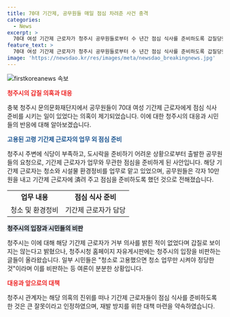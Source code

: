 ```yaml
---
title: 70대 기간제, 공무원들 매일 점심 차려준 사건 충격
categories:
  - News
excerpt: >
  70대 여성 기간제 근로자가 청주시 공무원들로부터 수 년간 점심 식사를 준비하도록 갑질당했다는 의혹이 제기됐다. 공무원들은 자신들의 식사를 위해 10만원을 걷어 A씨에 渧어 준 뒤, 업무시간인 평일에 식재료를 구입하고 이동하여 점심을 준비하도록 했다. 이에 대해 청주시는 "합의하에 이뤄진 일"이라며 해명했지만, 이에 대한 비판이 이어졌다. 의혹에 대해 자체 조사를 진행한 결과 A씨가 거부 의사를 밝힌 적이 없다며 갑질로 보기 어렵다고 주장하고 있지만, 시민들은 이에 반발하며 청주시의 대응을 비판했다. 해당 사안에 대한 재발 방지 대책을 마련할 예정이라고 밝혀졌다.
feature_text: >
  70대 여성 기간제 근로자가 청주시 공무원들로부터 수 년간 점심 식사를 준비하도록 갑질당했다는 의혹이 제기됐다. 공무원들은 자신들의 식사를 위해 10만원을 걷어 A씨에 渧어 준 뒤, 업무시간인 평일에 식재료를 구입하고 이동하여 점심을 준비하도록 했다. 이에 대해 청주시는 "합의하에 이뤄진 일"이라며 해명했지만, 이에 대한 비판이 이어졌다. 의혹에 대해 자체 조사를 진행한 결과 A씨가 거부 의사를 밝힌 적이 없다며 갑질로 보기 어렵다고 주장하고 있지만, 시민들은 이에 반발하며 청주시의 대응을 비판했다. 해당 사안에 대한 재발 방지 대책을 마련할 예정이라고 밝혀졌다.
image: 'https://newsdao.kr/res/images/meta/newsdao_breakingnews.jpg'
---
```


<p><img src="https://newsdao.kr/res/images/meta/newsdao_breakingnews.jpg" alt="firstkoreanews 속보" /></p>

<p><b><span style="color: #ee2323;">청주시의 갑질 의혹과 대응</span></b></p>

<p data-ke-size="size16">충북 청주시 문의문화재단지에서 공무원들이 70대 여성 기간제 근로자에게 점심 식사 준비를 시키는 일이 있었다는 의혹이 제기되었습니다. 이에 대한 청주시의 대응과 시민들의 반응에 대해 알아보겠습니다.</p>

<p><b><span style="color: #1a5490;">고용된 고령 기간제 근로자의 업무 외 점심 준비</span></b></p>

<p data-ke-size="size16">청주시 주변에 식당이 부족하고, 도시락을 준비하기 어려운 상황으로부터 출발한 공무원들의 요청으로, 기간제 근로자가 업무와 무관한 점심을 준비하게 된 사안입니다. 해당 기간제 근로자는 청소와 시설물 환경정비를 업무로 맡고 있었으며, 공무원들은 각자 10만원을 내고 기간제 근로자에 済려 주고 점심을 준비하도록 했던 것으로 전해졌습니다.</p>

<table>
  <tr>
    <td style="text-align: center; height: 17px;"><b>업무 내용</b></td>
    <td style="text-align: center; height: 17px;"><b>점심 식사 준비</b></td>
  </tr>
  <tr>
    <td style="text-align: center; height: 17px;">청소 및 환경정비</td>
    <td style="text-align: center; height: 17px;">기간제 근로자가 담당</td>
  </tr>
</table>

<p><b><span style="background-color: #21538527;">청주시의 입장과 시민들의 비판</span></b></p>

<p data-ke-size="size16">청주시는 이에 대해 해당 기간제 근로자가 거부 의사를 밝힌 적이 없었다며 갑질로 보이지는 않는다고 밝혔으나, 청주시청 홈페이지 자유게시판에는 청주시의 입장을 비판하는 글들이 올라왔습니다. 일부 시민들은 "청소로 고용했으면 청소 업무만 시켜야 정당한 것"이라며 이를 비판하는 등 여론이 분분한 상황입니다.</p>

<p><b><span style="color: #ee2323;">대응과 앞으로의 대책</span></b></p>

<p data-ke-size="size16">청주시 관계자는 해당 의혹의 진위를 떠나 기간제 근로자들이 점심 식사를 준비하도록 한 것은 큰 잘못이라고 인정하였으며, 재발 방지를 위한 대책 마련을 약속하였습니다.</p>

